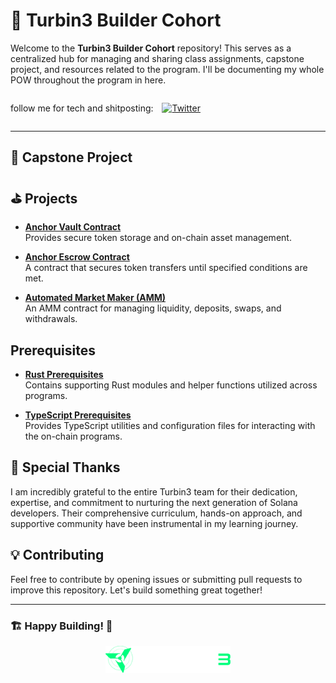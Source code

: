 # 🚀 Turbin3 Builder Cohort 

Welcome to the **Turbin3 Builder Cohort** repository! 
This serves as a centralized hub for managing and sharing class assignments, capstone project, and resources related to the program.
I'll be documenting my whole POW throughout the program in here.
<div style="display: flex;">
    <p>follow me for tech and shitposting: 
    <a href="https://x.com/chaitanya1704" target="_blank" style="padding-left: 10px">
      <img src="https://cdn.edaquest.com/twitter-icon.svg" alt="Twitter" width="28" height="28">
    </a>
    </p> 
</div>

---
## 🎯 Capstone Project

## ⛳ Projects

- **[Anchor Vault Contract]()**  
  Provides secure token storage and on-chain asset management.

- **[Anchor Escrow Contract]()**  
  A contract that secures token transfers until specified conditions are met.

- **[Automated Market Maker (AMM)]()**  
  An AMM contract for managing liquidity, deposits, swaps, and withdrawals.

## Prerequisites 

- **[Rust Prerequisites]()**  
  Contains supporting Rust modules and helper functions utilized across programs.

- **[TypeScript Prerequisites]()**  
  Provides TypeScript utilities and configuration files for interacting with the on-chain programs.

## 🙏 Special Thanks

I am incredibly grateful to the entire Turbin3 team for their dedication, expertise, and commitment to nurturing the next generation of Solana developers. Their comprehensive curriculum, hands-on approach, and supportive community have been instrumental in my learning journey.

## 💡 Contributing
Feel free to contribute by opening issues or submitting pull requests to improve this repository. Let's build something great together!

---

### 🏗️ Happy Building! 👾

<div align="center">
  <img src="./docs/assets/turbin3-logo-text.svg" alt="Turbin3" width="200"/>
</div>

